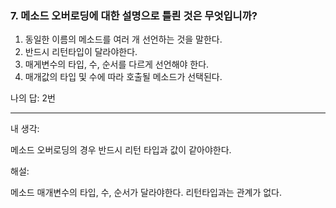 ### 7. 메소드 오버로딩에 대한 설명으로 틀릔 것은 무엇입니까?

1. 동일한 이름의 메소드를 여러 개 선언하는 것을 말한다.
2. 반드시 리턴타입이 달라야한다.
3. 매게변수의 타입, 수, 순서를 다르게 선언해야 한다.
4. 매개값의 타입 및 수에 따라 호출될 메소드가 선택된다.

나의 답: 2번

---
내 생각:

메소드 오버로딩의 경우 반드시 리턴 타입과 값이 같아야한다.

해설:

메소드 매개변수의 타입, 수, 순서가 달라야한다. 리턴타입과는 관계가 없다.